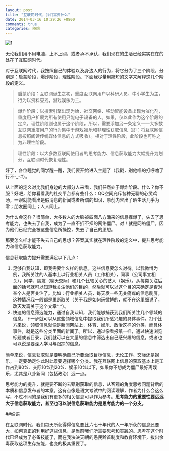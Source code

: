 ```yaml
---
layout: post
title: "互联网时代，我们需要什么"
date: 2014-03-16 10:29:26 +0800
comments: true
categories: 随想
---
```

![1](http://ww3.sinaimg.cn/large/3f18819bgw1eehh01b0c6j20vg0fnq8n.jpg)

无论我们用不用电脑，上不上网，或者承不承认，我们现在的生活已经实实在在的处在了互联网时代。

对于互联网时代，我按照自己的体验以及身边人的行为，将它分为了三个阶段，分别是：启蒙阶段，爆炸阶段，理性阶段。下面我尽量用简短的文字来解释这几个阶段的定义。

<!--more-->

>启蒙阶段：互联网诞生之初，重度互联网用户以科研人员、中小学生为主，行为以资料查找，游戏娱乐为主。

>爆炸阶段：以搜索引擎出现为始，社交网络、移动智能设备出现为催化剂，重度用户扩展为所有使用只能电子设备的人。如果，仅以此作为这个阶段的定义，理性阶段则也属于这个阶段，所以，需要添加另一条定义——大多数互联网重度用户的行为集中于游戏娱乐和非理性获取信息（即：将互联网信息按照阅读传统媒体信息的方式吸收）。相对于理性阶段，此阶段也可称之为非理性阶段。

>理性阶段：以大多数互联网使用者的思考能力、信息获取能力大幅提升为划分，互联网时代恢复理性。

好了，各位睡觉的同学醒一醒，我们要开始进入主题了（我戳，别他喵的打呼噜了行不-_-#）。

从上面的定义对比我们身边的大部分人来看，我们任然处于爆炸阶段。什么？你不服？好吧，给你看看我的社交平台都有些什么：QQ空间充斥各种无聊的心灵鸡汤，一眼就能看出是假消息的新闻或者所谓的知识，原创内容出了晒生活几乎为零；朋友圈同上；人人同上。

为什么会这样？很简单，大多数人的大脑被四面八方涌来的信息撑爆了，失去了思考能力，也失去了自我，成为了一直不折不扣的网络僵尸。对！就是网络僵尸，因为他们已经完全被这些信息所操控，失去了自己的思想。

那要怎么样才能不失去自己的思想？答案其实就在理性阶段的定义中，提升思考能力和信息获取能力。

信息获取能力提升需要满足以下几点：

1. 足够自我认知，即我需要什么样的信息，这些信息要怎么对待。以我微博为例，我所关注的人基本上以行业相关人员（工作相关），同事（公司事宜相关），同学、朋友（聊天交际）和几个比较关心的艺人（娱乐）。从每类关注后面的括号就可以知道我关注他们的目的，然后就可以以这个目的来确定是否对某个人是否关注了。比如：行业相关人员，每天发一些无关痛痒的信息刷屏，这种情况我一般都是果断取关（关于我是如何玩微博的，就不在这里细说了，改天发篇关于这个文章^_^）。
2. 快速的信息筛选能力，通过自我认知，我们能够捕获到我们所关注几个领域的信息，下一步就可以从这些领域信息中提取我们所感兴趣的具体事件。打个比方来说，领域信息就像是新闻网站上，体育、娱乐、政治这样的分类，而具体事件，就是这些分类里面的新闻了。所以，通过像看报纸一样，通过快速浏览标题或者目录，我们就可以在大量的信息中筛选出自己感兴趣的信息，或者也可以说是要深入学习与跟踪的信息。

简单来说，信息获取就是要明确自己所要汲取目标信息，无论工作、交际还是娱乐，一定要确定你此时此景要选择哪个分类。我在互联网上信息的获取基本上是工作占到80%、交际10%到20%、娱乐10%以下，如果你不想成为僵尸最好离娱乐，尤其是八卦新闻（包括政治）远一点。

思考能力的提升，就是要不断的去甄别获取的信息，从客观的角度思考问题背后的本质和信息发布者的本意。这有点像是语文考试中的阅读理解，作者为什么会这么写，不过不同的是我们有更多的相关信息可以作为参考。**思考能力的重要性要远远大于信息获取能力，甚至也可以说信息获取能力是思考能力的一个分支。**

##结语

在互联网时代，我们每天所获得得信息要比六七十年代的人一年所获的信息还要大，如何真正的利用好这些信息，是当前我们所需要思考和实践的。思考在这个时代已经成为了必备技能了，而在我泱泱天朝的愚民黔首制度和教育环境下，拔出余毒获取这项生存技能，也变的极其重要了。
